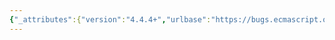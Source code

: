 ```yaml
---
{"_attributes":{"version":"4.4.4+","urlbase":"https://bugs.ecmascript.org/","maintainer":"dherman@mozilla.com"},"bug":{"bug_id":2602,"creation_ts":"2014-04-01 07:17:00 -0700","short_desc":"Loader: a Load can be dropped due to a race condition populating [[LinkSets]]","delta_ts":"2015-03-16 14:41:05 -0700","product":"Draft for 6th Edition","component":"deferred features","version":"Rev 22: January 20, 2014 Draft","rep_platform":"All","op_sys":"All","bug_status":"RESOLVED","resolution":"WONTFIX","priority":"Normal","bug_severity":"enhancement","everconfirmed":true,"reporter":{"uid":"jorendorff","name":"Jason Orendorff"},"assigned_to":{"uid":"allen","name":"Allen Wirfs-Brock"},"cc":["dherman","guybedford","jorendorff","samth"],"long_desc":[{"commentid":7495,"comment_count":0,"who":{"uid":"jorendorff","name":"Jason Orendorff"},"bug_when":"2014-04-01 07:17:23 -0700","thetext":"Guy Bedford reports:\n> When in ProcessLoadDependencies, RequestLoad is called for each\n> dependency, in turn running ProceedToLocate.\n> \n> This ProceedToLocate therefore runs before we've added the dependency\n> load to the linkset with AddLoadToLinkset.\n> \n> As a result, we can reach the Fetch and Locate hooks before the\n> load.linkSets have been populated at all.\n> \n> The check for load.linkSets.length == 0 then passes, assuming a failed\n> load, and the fetch and translate get skipped.\n\nI agree this is a race condition and a bug.\n\nThere are several possible fixes. Guy suggests changing the check to test load.[[Status]] rather than load.[[LinkSets]], which seems like the simplest thing."},{"commentid":7498,"comment_count":1,"who":{"uid":"guybedford","name":"Guy Bedford"},"bug_when":"2014-04-01 10:52:03 -0700","thetext":"The race condition is simply caused by the asynchronous nature of promises. So just running ProceedToLocate after a process tick is enough to avoid it.\n\nSince RequestLoad only seems to be called from within ProcessLoadDependencies, it may even make sense to collapse RequestLoad into ProcessLoadDependencies and then run the call to ProceedToLocate after each AddDependencyLoad instead of before."},{"commentid":13771,"comment_count":2,"who":{"uid":"allen","name":"Allen Wirfs-Brock"},"bug_when":"2015-03-16 14:41:05 -0700","thetext":"concerns old module spec."}]}}
---
```

